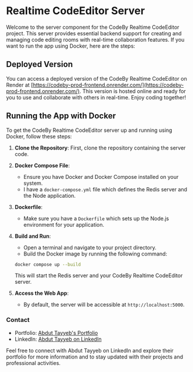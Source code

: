 # Realtime CodeEditor Server

Welcome to the server component for the CodeBy Realtime CodeEditor project. This server provides essential backend support for creating and managing code editing rooms with real-time collaboration features. If you want to run the app using Docker, here are the steps:

## Deployed Version

You can access a deployed version of the CodeBy Realtime CodeEditor on Render at [https://codeby-prod-frontend.onrender.com/](https://codeby-prod-frontend.onrender.com/). This version is hosted online and ready for you to use and collaborate with others in real-time. Enjoy coding together!

## Running the App with Docker

To get the CodeBy Realtime CodeEditor server up and running using Docker, follow these steps:

1. **Clone the Repository**: First, clone the repository containing the server code.

2. **Docker Compose File**:
    - Ensure you have Docker and Docker Compose installed on your system.
    - I have a `docker-compose.yml` file which defines the Redis server and the Node application.

3. **Dockerfile**:
    - Make sure you have a `Dockerfile` which sets up the Node.js environment for your application.

4. **Build and Run**:
    - Open a terminal and navigate to your project directory.
    - Build the Docker image by running the following command:

    ```sh
    docker compose up --build
    ```

    This will start the Redis server and your CodeBy Realtime CodeEditor server.

5. **Access the Web App**:
    - By default, the server will be accessible at `http://localhost:5000`.

### Contact
- Portfolio: [Abdut Tayyeb's Portfolio](https://abduttayyeb.github.io)
- LinkedIn: [Abdut Tayyeb on LinkedIn](https://linkedin.com/in/abduttayyeb)

Feel free to connect with Abdut Tayyeb on LinkedIn and explore their portfolio for more information and to stay updated with their projects and professional activities.